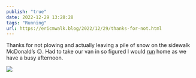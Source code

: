 ```yaml
---
publish: "true"
date: 2022-12-29 13:28:28
tags: "Running"
url: https://ericmwalk.blog/2022/12/29/thanks-for-not.html
---
```


Thanks for not plowing and actually leaving a pile of snow on the sidewalk McDonald’s 😖. Had to take our van in so figured I would [run](http://www.strava.com/activities/8307411535) home as we have a busy afternoon.


![](https://ericmwalk.blog/uploads/2022/c741eedde9.jpg)